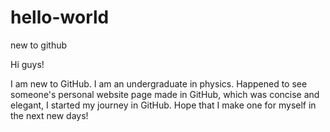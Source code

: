 # hello-world
new to github

Hi guys!

I am new to GitHub. I am an undergraduate in physics.
Happened to see someone's personal website page made in GitHub, which was concise and elegant, I started my journey in GitHub.
Hope that I make one for myself in the next new days!
